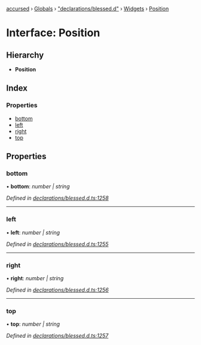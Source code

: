 [accursed](../README.md) › [Globals](../globals.md) › ["declarations/blessed.d"](../modules/_declarations_blessed_d_.md) › [Widgets](../modules/_declarations_blessed_d_.widgets.md) › [Position](_declarations_blessed_d_.widgets.position.md)

# Interface: Position

## Hierarchy

* **Position**

## Index

### Properties

* [bottom](_declarations_blessed_d_.widgets.position.md#bottom)
* [left](_declarations_blessed_d_.widgets.position.md#left)
* [right](_declarations_blessed_d_.widgets.position.md#right)
* [top](_declarations_blessed_d_.widgets.position.md#top)

## Properties

###  bottom

• **bottom**: *number | string*

*Defined in [declarations/blessed.d.ts:1258](https://github.com/cancerberoSgx/accursed/blob/5b2518e/src/declarations/blessed.d.ts#L1258)*

___

###  left

• **left**: *number | string*

*Defined in [declarations/blessed.d.ts:1255](https://github.com/cancerberoSgx/accursed/blob/5b2518e/src/declarations/blessed.d.ts#L1255)*

___

###  right

• **right**: *number | string*

*Defined in [declarations/blessed.d.ts:1256](https://github.com/cancerberoSgx/accursed/blob/5b2518e/src/declarations/blessed.d.ts#L1256)*

___

###  top

• **top**: *number | string*

*Defined in [declarations/blessed.d.ts:1257](https://github.com/cancerberoSgx/accursed/blob/5b2518e/src/declarations/blessed.d.ts#L1257)*
